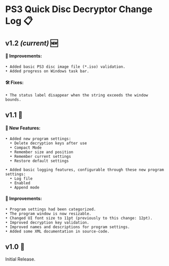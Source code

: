 # PS3 Quick Disc Decryptor Change Log 📋

## v1.2 *(current)* 🆕
#### 🌟 Improvements:
    • Added basic PS3 disc image file (*.iso) validation.
    • Added progress on Windows task bar.
#### 🛠️ Fixes:
    • The status label disappear when the string exceeds the window bounds.

## v1.1 🔄
#### 🚀 New Features:
    • Added new program settings:
      • Delete decryption keys after use
      • Compact Mode
      • Remember size and position
      • Remember current settings
      • Restore default settings

    • Added basic logging features, configurable through these new program settings:
      • Log file
      • Enabled
      • Append mode

#### 🌟 Improvements:
    • Program settings had been categorized.
    • The program window is now resizable.
    • Changed UI font size to 11pt (previously to this change: 12pt).
    • Improved decryption key validation.
    • Improved names and descriptions for program settings.
    • Added some XML documentation in source-code.

## v1.0 🔄
Initial Release.

